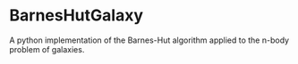 # BarnesHutGalaxy
A python implementation of the Barnes-Hut algorithm applied to the n-body problem of galaxies.
